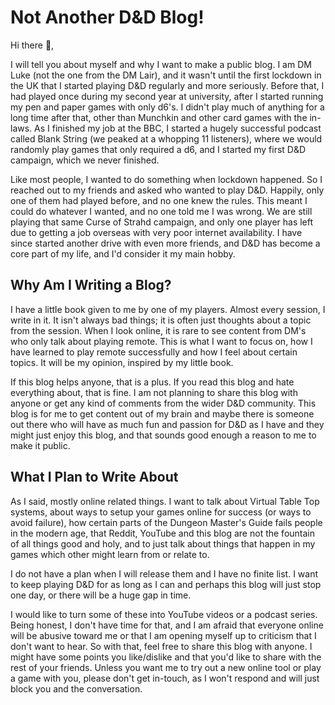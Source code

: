 # Not Another D&D Blog!

Hi there 👋,

I will tell you about myself and why I want to make a public blog. I am DM Luke (not the one from the DM Lair), and it wasn't until the first lockdown in the UK that I started playing D&D regularly and more seriously. Before that, I had played once during my second year at university, after I started running my pen and paper games with only d6's. I didn't play much of anything for a long time after that, other than Munchkin and other card games with the in-laws. As I finished my job at the BBC, I started a hugely successful podcast called Blank String (we peaked at a whopping 11 listeners), where we would randomly play games that only required a d6, and I started my first D&D campaign, which we never finished.

Like most people, I wanted to do something when lockdown happened. So I reached out to my friends and asked who wanted to play D&D. Happily, only one of them had played before, and no one knew the rules. This meant I could do whatever I wanted, and no one told me I was wrong. We are still playing that same Curse of Strahd campaign, and only one player has left due to getting a job overseas with very poor internet availability. I have since started another drive with even more friends, and D&D has become a core part of my life, and I'd consider it my main hobby.

## Why Am I Writing a Blog?

I have a little book given to me by one of my players. Almost every session, I write in it. It isn't always bad things; it is often just thoughts about a topic from the session. When I look online, it is rare to see content from DM's who only talk about playing remote. This is what I want to focus on, how I have learned to play remote successfully and how I feel about certain topics. It will be my opinion, inspired by my little book.

If this blog helps anyone, that is a plus. If you read this blog and hate everything about, that is fine. I am not planning to share this blog with anyone or get any kind of comments from the wider D&D community. This blog is for me to get content out of my brain and maybe there is someone out there who will have as much fun and passion for D&D as I have and they might just enjoy this blog, and that sounds good enough a reason to me to make it public.

## What I Plan to Write About

As I said, mostly online related things. I want to talk about Virtual Table Top systems, about ways to setup your games online for success (or ways to avoid failure), how certain parts of the Dungeon Master's Guide fails people in the modern age, that Reddit, YouTube and this blog are not the fountain of all things good and holy, and to just talk about things that happen in my games which other might learn from or relate to.

I do not have a plan when I will release them and I have no finite list. I want to keep playing D&D for as long as I can and perhaps this blog will just stop one day, or there will be a huge gap in time.

I would like to turn some of these into YouTube videos or a podcast series. Being honest, I don't have time for that, and I am afraid that everyone online will be abusive toward me or that I am opening myself up to criticism that I don't want to hear. So with that, feel free to share this blog with anyone. I might have some points you like/dislike and that you'd like to share with the rest of your friends. Unless you want me to try out a new online tool or play a game with you, please don't get in-touch, as I won't respond and will just block you and the conversation.
